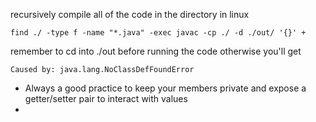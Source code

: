 recursively compile all of the code in the directory in linux

```
find ./ -type f -name "*.java" -exec javac -cp ./ -d ./out/ '{}' +
```

remember to cd into ./out before running the code otherwise you'll get 
```
Caused by: java.lang.NoClassDefFoundError
```

- Always a good practice to keep your members private and expose a getter/setter pair to interact with values
- 